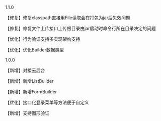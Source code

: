 1.1.0

【修复】修复classpath直接用File读取会在打包为jar后失效问题

【修复】修复文件上传接口上传根目录由jar启动时命令行所在目录决定的问题

【优化】行为验证支持多实现架构支持

【优化】优化Builder数据类型

1.0.0

【新增】对接云后台

【新增】新增ListBuilder

【新增】新增FormBuilder

【优化】接口化登录菜单等方法便于自定义

【新增】支持图形验证
